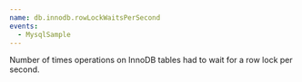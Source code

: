 ```yaml
---
name: db.innodb.rowLockWaitsPerSecond
events:
  - MysqlSample
---
```


Number of times operations on InnoDB tables had to wait for a row lock per second.